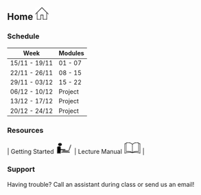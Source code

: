 ## Home [![Home](img/home.jpg)](https://rugtres.github.io/programming4biologists/)

### Schedule

| Week          | Modules | 
|---------------|---------|
| 15/11 - 19/11 | 01 - 07 |
| 22/11 - 26/11 | 08 - 15 |
| 29/11 - 03/12 | 15 - 22 |
| 06/12 - 10/12 | Project | 
| 13/12 - 17/12 | Project |
| 20/12 - 24/12 | Project |

### Resources

| Getting Started [![laptop](img/laptop.png)](https://rugtres.github.io/programming4biologists/getting-started) | Lecture Manual ![book](img/book.png) |

### Support

Having trouble? Call an assistant during class or send us an email!
